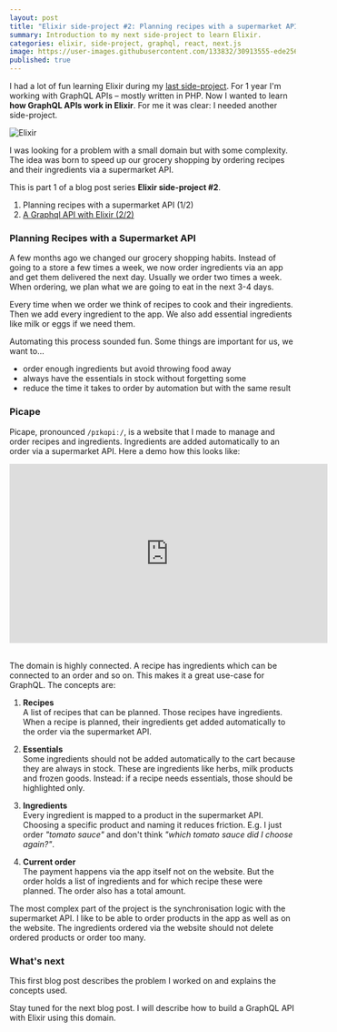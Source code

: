 ```yaml
---
layout: post
title: "Elixir side-project #2: Planning recipes with a supermarket API (1/2)"
summary: Introduction to my next side-project to learn Elixir.
categories: elixir, side-project, graphql, react, next.js
image: https://user-images.githubusercontent.com/133832/30913555-ede256ac-a390-11e7-8f3a-b8e70b00e702.png
published: true
---
```


I had a lot of fun learning Elixir during my [last side-project](/post/learning-elixir-first-side-project). For 1 year I'm working with GraphQL APIs – mostly written in PHP. Now I wanted to learn **how GraphQL APIs work in Elixir**. For me it was clear: I needed another side-project. 

![Elixir](https://user-images.githubusercontent.com/133832/30913555-ede256ac-a390-11e7-8f3a-b8e70b00e702.png)

I was looking for a problem with a small domain but with some complexity. The idea was born to speed up our grocery shopping by ordering recipes and their ingredients via a supermarket API. 

This is part 1 of a blog post series **Elixir side-project #2**.
1. Planning recipes with a supermarket API (1/2)
2. [A Graphql API with Elixir (2/2)](/post/learning-elixir-second-side-project-part2)

### Planning Recipes with a Supermarket API
A few months ago we changed our grocery shopping habits. Instead of going to a store a few times a week, we now order ingredients via an app and get them delivered the next day. Usually we order two times a week. When ordering, we plan what we are going to eat in the next 3-4 days.  
 
Every time when we order we think of recipes to cook and their ingredients. Then we add every ingredient to the app. We also add essential ingredients like milk or eggs if we need them. 

Automating this process sounded fun. Some things are important for us, we want to...
* order enough ingredients but avoid throwing food away
* always have the essentials in stock without forgetting some
* reduce the time it takes to order by automation but with the same result

### Picape
Picape, pronounced `/pɪkɑpiː/`, is a website that I made to manage and order recipes and ingredients. Ingredients are added automatically to an order via a supermarket API. Here a demo how this looks like:

<div class="video-container"><iframe width="560" height="315" src="https://www.youtube.com/embed/qhtsn7rZClQ" frameborder="0" allowfullscreen></iframe></div>
<br />

The domain is highly connected. A recipe has ingredients which can be connected to an order and so on. This makes it a great use-case for GraphQL. The concepts are:

1. **Recipes**<br /> 
A list of recipes that can be planned. Those recipes have ingredients. When a recipe is planned, their ingredients get added automatically to the order via the supermarket API.  

2. **Essentials**<br />
Some ingredients should not be added automatically to the cart because they are always in stock. These are ingredients like herbs, milk products and frozen goods. Instead: if a recipe needs essentials, those should be highlighted only.  

3. **Ingredients**<br />
Every ingredient is mapped to a product in the supermarket API. Choosing a specific product and naming it reduces friction. E.g. I just order *"tomato sauce"* and don't think *"which tomato sauce did I choose again?"*.   

4. **Current order**<br />
The payment happens via the app itself not on the website. But the order holds a list of ingredients and for which recipe these were planned. The order also has a total amount. 


The most complex part of the project is the synchronisation logic with the supermarket API. I like to be able to order products in the app as well as on the website. The ingredients ordered via the website should not delete ordered products or order too many.

### What's next
This first blog post describes the problem I worked on and explains the concepts used.

Stay tuned for the next blog post. I will describe how to build a GraphQL API with Elixir using this domain.